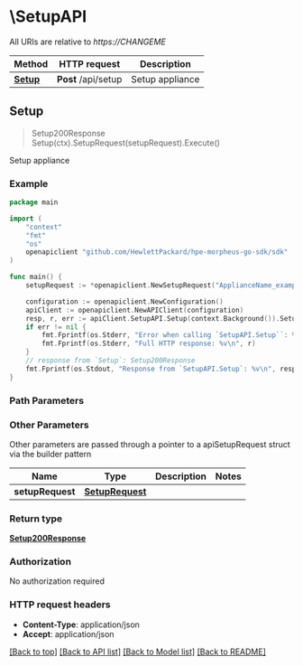 # \SetupAPI

All URIs are relative to *https://CHANGEME*

Method | HTTP request | Description
------------- | ------------- | -------------
[**Setup**](SetupAPI.md#Setup) | **Post** /api/setup | Setup appliance



## Setup

> Setup200Response Setup(ctx).SetupRequest(setupRequest).Execute()

Setup appliance



### Example

```go
package main

import (
	"context"
	"fmt"
	"os"
	openapiclient "github.com/HewlettPackard/hpe-morpheus-go-sdk/sdk"
)

func main() {
	setupRequest := *openapiclient.NewSetupRequest("ApplianceName_example", "AccountName_example", "Username_example", "Email_example", "Password_example", *openapiclient.NewSetupRequestAnyOf1OneOf1Hub("CompanyName_example", "FirstName_example", "LastName_example", "Email_example", "Password_example", "JobTitle_example")) // SetupRequest |  (optional)

	configuration := openapiclient.NewConfiguration()
	apiClient := openapiclient.NewAPIClient(configuration)
	resp, r, err := apiClient.SetupAPI.Setup(context.Background()).SetupRequest(setupRequest).Execute()
	if err != nil {
		fmt.Fprintf(os.Stderr, "Error when calling `SetupAPI.Setup``: %v\n", err)
		fmt.Fprintf(os.Stderr, "Full HTTP response: %v\n", r)
	}
	// response from `Setup`: Setup200Response
	fmt.Fprintf(os.Stdout, "Response from `SetupAPI.Setup`: %v\n", resp)
}
```

### Path Parameters



### Other Parameters

Other parameters are passed through a pointer to a apiSetupRequest struct via the builder pattern


Name | Type | Description  | Notes
------------- | ------------- | ------------- | -------------
 **setupRequest** | [**SetupRequest**](SetupRequest.md) |  | 

### Return type

[**Setup200Response**](Setup200Response.md)

### Authorization

No authorization required

### HTTP request headers

- **Content-Type**: application/json
- **Accept**: application/json

[[Back to top]](#) [[Back to API list]](../README.md#documentation-for-api-endpoints)
[[Back to Model list]](../README.md#documentation-for-models)
[[Back to README]](../README.md)

